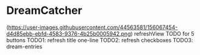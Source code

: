 # DreamCatcher
(https://user-images.githubusercontent.com/44563581/156067454-d4d85ebb-ebfd-4583-9376-4b25b0005942.png)
refreshView TODO for 5 buttons
TODO1: refresh title one-line
TODO2: refresh checkboxes
TODO3: dream-entries
